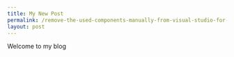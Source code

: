 ```yaml
---
title: My New Post
permalink: /remove-the-used-components-manually-from-visual-studio-for-mac
layout: post
---
```


Welcome to my blog
